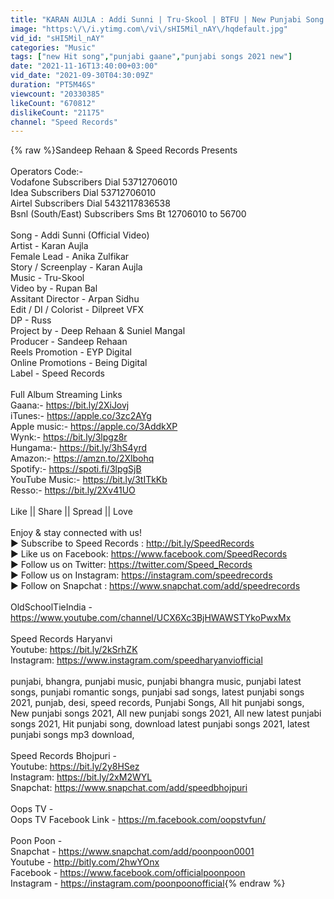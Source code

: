 ```yaml
---
title: "KARAN AUJLA : Addi Sunni | Tru-Skool | BTFU | New Punjabi Song 2021 | Latest Punjabi Songs 2021"
image: "https:\/\/i.ytimg.com\/vi\/sHI5Mil_nAY\/hqdefault.jpg"
vid_id: "sHI5Mil_nAY"
categories: "Music"
tags: ["new Hit song","punjabi gaane","punjabi songs 2021 new"]
date: "2021-11-16T13:40:00+03:00"
vid_date: "2021-09-30T04:30:09Z"
duration: "PT5M46S"
viewcount: "20330385"
likeCount: "670812"
dislikeCount: "21175"
channel: "Speed Records"
---
```

{% raw %}Sandeep Rehaan &amp; Speed Records Presents<br /><br />Operators Code:-<br />Vodafone Subscribers Dial 53712706010<br />Idea Subscribers Dial 53712706010<br />Airtel Subscribers Dial 5432117836538<br />Bsnl (South/East) Subscribers Sms Bt 12706010 to 56700<br /><br />Song - Addi Sunni (Official Video) <br />Artist - Karan Aujla<br />Female Lead - Anika Zulfikar<br />Story / Screenplay - Karan Aujla <br />Music - Tru-Skool <br />Video by - Rupan Bal <br />Assitant Director - Arpan Sidhu<br />Edit / DI / Colorist - Dilpreet VFX<br />DP - Russ<br />Project by - Deep Rehaan &amp; Suniel Mangal<br />Producer - Sandeep Rehaan<br />Reels Promotion - EYP Digital<br />Online Promotions - Being Digital<br />Label - Speed Records<br /><br />Full Album Streaming Links<br />Gaana:- <a rel="nofollow" target="blank" href="https://bit.ly/2XiJovj">https://bit.ly/2XiJovj</a><br />iTunes:- <a rel="nofollow" target="blank" href="https://apple.co/3zc2AYg">https://apple.co/3zc2AYg</a><br />Apple music:- <a rel="nofollow" target="blank" href="https://apple.co/3AddkXP">https://apple.co/3AddkXP</a><br />Wynk:- <a rel="nofollow" target="blank" href="https://bit.ly/3lpgz8r">https://bit.ly/3lpgz8r</a><br />Hungama:- <a rel="nofollow" target="blank" href="https://bit.ly/3hS4yrd">https://bit.ly/3hS4yrd</a><br />Amazon:- <a rel="nofollow" target="blank" href="https://amzn.to/2Xlbohq">https://amzn.to/2Xlbohq</a><br />Spotify:- <a rel="nofollow" target="blank" href="https://spoti.fi/3lpgSjB">https://spoti.fi/3lpgSjB</a><br />YouTube Music:- <a rel="nofollow" target="blank" href="https://bit.ly/3tITkKb">https://bit.ly/3tITkKb</a><br />Resso:- <a rel="nofollow" target="blank" href="https://bit.ly/2Xv41UO">https://bit.ly/2Xv41UO</a><br /><br />Like || Share || Spread || Love <br />  <br />Enjoy &amp; stay connected with us!<br />► Subscribe to Speed Records : <a rel="nofollow" target="blank" href="http://bit.ly/SpeedRecords">http://bit.ly/SpeedRecords</a><br />► Like us on Facebook: <a rel="nofollow" target="blank" href="https://www.facebook.com/SpeedRecords">https://www.facebook.com/SpeedRecords</a><br />► Follow us on Twitter: <a rel="nofollow" target="blank" href="https://twitter.com/Speed_Records">https://twitter.com/Speed_Records</a><br />► Follow us on Instagram: <a rel="nofollow" target="blank" href="https://instagram.com/speedrecords">https://instagram.com/speedrecords</a><br />► Follow on Snapchat : <a rel="nofollow" target="blank" href="https://www.snapchat.com/add/speedrecords">https://www.snapchat.com/add/speedrecords</a><br /><br />OldSchoolTieIndia - <br /><a rel="nofollow" target="blank" href="https://www.youtube.com/channel/UCX6Xc3BjHWAWSTYkoPwxMx">https://www.youtube.com/channel/UCX6Xc3BjHWAWSTYkoPwxMx</a><br /><br />Speed Records Haryanvi<br />Youtube: <a rel="nofollow" target="blank" href="https://bit.ly/2kSrhZK">https://bit.ly/2kSrhZK</a><br />Instagram: <a rel="nofollow" target="blank" href="https://www.instagram.com/speedharyanviofficial">https://www.instagram.com/speedharyanviofficial</a> <br /><br />punjabi, bhangra, punjabi music, punjabi bhangra music, punjabi latest songs, punjabi romantic songs, punjabi sad songs, latest punjabi songs 2021, punjab, desi, speed records, Punjabi Songs, All hit punjabi songs, New punjabi songs 2021, All new punjabi songs 2021, All new latest punjabi songs 2021, Hit punjabi song, download latest punjabi songs 2021, latest punjabi songs mp3 download, <br /><br />Speed Records Bhojpuri - <br />Youtube: <a rel="nofollow" target="blank" href="https://bit.ly/2y8HSez">https://bit.ly/2y8HSez</a><br />Instagram: <a rel="nofollow" target="blank" href="https://bit.ly/2xM2WYL">https://bit.ly/2xM2WYL</a><br />Snapchat: <a rel="nofollow" target="blank" href="https://www.snapchat.com/add/speedbhojpuri">https://www.snapchat.com/add/speedbhojpuri</a><br /><br />Oops TV -<br />Oops TV Facebook Link - <a rel="nofollow" target="blank" href="https://m.facebook.com/oopstvfun/">https://m.facebook.com/oopstvfun/</a><br /><br />Poon Poon - <br />Snapchat - <a rel="nofollow" target="blank" href="https://www.snapchat.com/add/poonpoon0001">https://www.snapchat.com/add/poonpoon0001</a><br />Youtube - <a rel="nofollow" target="blank" href="http://bitly.com/2hwYOnx">http://bitly.com/2hwYOnx</a><br />Facebook - <a rel="nofollow" target="blank" href="https://www.facebook.com/officialpoonpoon">https://www.facebook.com/officialpoonpoon</a><br />Instagram - <a rel="nofollow" target="blank" href="https://instagram.com/poonpoonofficial">https://instagram.com/poonpoonofficial</a>{% endraw %}
